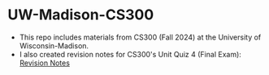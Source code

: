 # UW-Madison-CS300
- This repo includes materials from CS300 (Fall 2024) at the University of Wisconsin-Madison.
- I also created revision notes for CS300's Unit Quiz 4 (Final Exam): [Revision Notes](https://github.com/LZYEIL/CS300-Final-Exam-Review)
